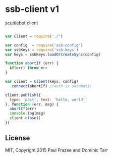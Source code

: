 # ssb-client v1

[scuttlebot](https://github.com/ssbc/scuttlebot) client

```js

var Client = require('./')

var config  = require('ssb-config')
var ssbKeys = require('ssb-keys')
var keys = ssbKeys.loadOrCreateSync(config)

function abortIf (err) {
  if(err) throw err
}

var client = Client(keys, config)
  .connect(abortIf) //auth is automatic

client.publish({
  type: 'post', text: 'hello, world!'
}, function (err, msg) {
  abortIf(err)
  console.log(msg)
  client.close()
})

```

## License

MIT, Copyright 2015 Paul Frazee and Dominic Tarr
